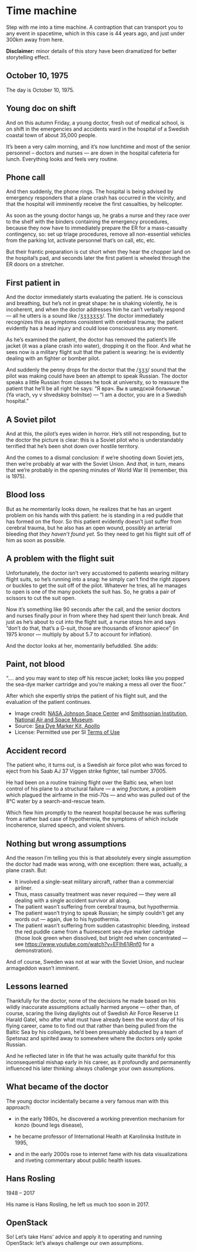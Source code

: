 <!-- .slide: data-background-image="images/time-machine.png" data-background-size="cover" -->
# Time machine <!-- .element: class="hidden" -->

<!-- Note -->
Step with me into a time machine. A contraption that can transport you
to any event in spacetime, which in this case is 44 years ago, and
just under 300km away from here.

**Disclaimer:** minor details of this story have been dramatized for
better storytelling effect.


## October 10, 1975

<!-- Note -->
The day is October 10, 1975.


<!-- .slide: data-background-image="images/doctor.png" data-background-size="contain" -->
## Young doc on shift <!-- .element: class="hidden" -->

<!-- Note -->
And on this autumn Friday, a young doctor, fresh out of medical
school, is on shift in the emergencies and accidents ward in the
hospital of a Swedish coastal town of about 35,000 people.

It’s been a very calm morning, and it’s now lunchtime and most of the
senior personnel – doctors and nurses — are down in the hospital
cafeteria for lunch. Everything looks and feels very routine.


<!-- .slide: data-background-image="images/phone.jpg" data-background-size="cover" -->
## Phone call <!-- .element: class="hidden" -->

<!-- Note -->
And then suddenly, the phone rings. The hospital is being advised by
emergency responders that a plane crash has occurred in the vicinity,
and that the hospital will imminently receive the first casualties,
by helicopter.

As soon as the young doctor hangs up, he grabs a nurse and they race
over to the shelf with the binders containing the emergency
procedures, because they now have to immediately prepare the ER for a
mass-casualty contingency, so: set up triage procedures, remove
all non-essential vehicles from the parking lot, activate personnel
that’s on call, etc, etc. 

But their frantic preparation is cut short when they hear the chopper
land on the hospital’s pad, and seconds later the first patient is
wheeled through the ER doors on a stretcher.


<!-- .slide: data-background-image="images/emergency-room.jpg" data-background-size="cover" -->
## First patient in <!-- .element: class="hidden" --> 

<!-- Note -->
And the doctor immediately starts evaluating the patient. He is
conscious and breathing, but he’s not in great shape: he is shaking
violently, he is incoherent, and when the doctor addresses him he
can’t verbally respond — all he utters is a sound like /ʒʒʒʒʒʒʒ/. The
doctor immediately recognizes this as symptoms consistent with
cerebral trauma; the patient evidently has a head injury and could
lose consciousness any moment.

As he’s examined the patient, the doctor has removed the patient’s
life jacket (it was a plane crash into water), dropping it on the
floor. And what he sees now is a military flight suit that the patient
is wearing: he is evidently dealing with an fighter or bomber
pilot. 

And suddenly the penny drops for the doctor that the /ʒʒʒ/ sound that
the pilot was making could have been an attempt to speak Russian. The
doctor speaks a little Russian from classes he took at university, so
to reassure the patient that he’ll be all right he says: “Я врач. Вы в
шведской больнице.” (Ya vrach, vy v shvedskoy bolnitse) — “I am a
doctor, you are in a Swedish hospital.”


<!-- .slide: data-background-image="images/roundel.svg" data-background-size="contain" -->
## A Soviet pilot <!-- .element: class="hidden" -->

<!-- Note -->
And at this, the pilot’s eyes widen in horror. He’s still not
responding, but to the doctor the picture is clear: this is a Soviet
pilot who is understandably terrified that he’s been shot down over
hostile territory. 

And the comes to a dismal conclusion: if we’re shooting down Soviet
jets, then we’re probably at war with the Soviet Union. And *that,* in
turn, means that we’re probably in the opening minutes of World War
III (remember, this is 1975).


<!-- .slide: data-background-image="images/blood.jpg" data-background-size="cover" -->
## Blood loss <!-- .element: class="hidden" -->

<!-- Note -->
But as he momentarily looks down, he realizes that he has an urgent
problem on his hands with this patient: he is standing in a red puddle
that has formed on the floor. So this patient evidently doesn’t just
suffer from cerebral trauma, but he also has an open wound, possibly
an arterial bleeding _that they haven’t found yet._ So they need to
get his flight suit off of him as soon as possible.


<!-- .slide: data-background-image="images/g-suit.jpg" data-background-color="black" data-background-size="contain" -->
## A problem with the flight suit <!-- .element: class="hidden" --> 

<!-- Note -->
Unfortunately, the doctor isn’t very accustomed to patients wearing
military flight suits, so he’s running into a snag: he simply can’t
find the right zippers or buckles to get the suit off of the
pilot. Whatever he tries, all he manages to open is one of the many
pockets the suit has. So, he grabs a pair of scissors to cut the suit
open.

Now it’s something like 90 seconds after the call, and the senior
doctors and nurses finally pour in from where they had spent their
lunch break. And just as he’s about to cut into the flight suit, a
nurse stops him and says “don’t do that, that’s a G-suit, those are
thousands of kronor apiece” (in 1975 kronor — multiply by about 5.7 to
account for inflation).

And the doctor looks at her, momentarily befuddled. She adds: 


<!-- .slide: data-background-image="https://airandspace.si.edu/webimages/collections/full/A19790681000d3.JPG" data-background-size="cover" -->
## Paint, not blood <!-- .element: class="hidden" -->

<!-- Note -->
“.... and you may want to step off his rescue jacket; looks like you
popped the sea-dye marker cartridge and you’re making a mess all over
the floor.”

After which she expertly strips the patient of his flight suit, and
the evaluation of the patient continues.

* Image credit: [NASA Johnson Space
  Center](https://www.nasa.gov/centers/johnson/home/index.html) and
  [Smithsonian Institution, National Air and Space
  Museum](https://airandspace.si.edu/).
* Source: [Sea Dye Marker Kit,
  Apollo](https://airandspace.si.edu/collection-objects/sea-dye-marker-kit-apollo)
* License: Permitted use per SI [Terms of Use](https://www.si.edu/termsofuse/)


<!-- .slide: data-background-iframe="https://aviation-safety.net/wikibase/60074" data-background-size="contain" -->
## Accident record <!-- .element: class="hidden" -->

<!-- Note -->
The patient who, it turns out, is a Swedish air force pilot who was
forced to eject from his Saab AJ 37 Viggen strike fighter, tail
number 37005. 

He had been on a routine training flight over the Baltic sea, when
lost control of his plane to a structural failure — a _wing fracture,_
a problem which plagued the airframe in the mid-70s — and who was
pulled out of the 8°C water by a search-and-rescue team. 

Which flew him promptly to the nearest hospital because he was
suffering from a rather bad case of hypothermia, the symptoms of which
include incoherence, slurred speech, and violent shivers.


<!-- .slide: data-background-color="black" data-background-size="contain" -->
## Nothing but wrong assumptions <!-- .element: class="hidden" -->

<!-- Note -->
And the reason I’m telling you this is that absolutely every single
assumption the doctor had made was wrong, with one exception: there
was, actually, a plane crash. But:

* It involved a single-seat military aircraft, rather than a
  commercial airliner.
* Thus, mass casualty treatment was never required — they were all
  dealing with a single accident survivor all along.
* The patient wasn’t suffering from cerebral trauma, but hypothermia.
* The patient wasn’t trying to speak Russian; he simply couldn’t get
  any words out — again, due to his hypothermia.
* The patient wasn’t suffering from sudden catastrophic bleeding,
  instead the red puddle came from a fluorescent sea-dye marker
  cartridge (those look green when dissolved, but bright red when
  concentrated — see https://www.youtube.com/watch?v=EFlh61jRnf0
  for a demonstration).

And of course, Sweden was not at war with the Soviet Union, and
nuclear armageddon wasn’t imminent.


<!-- .slide: data-background-color="black" data-background-size="contain" -->
## Lessons learned <!-- .element: class="hidden" -->

<!-- Note -->
Thankfully for the doctor, none of the decisions he made based on his
wildly inaccurate assumptions actually harmed anyone — other than, of
course, scaring the living daylights out of Swedish Air Force Reserve
Lt Harald Gatel, who after what must have already been the worst day
of his flying career, came to to find out that rather than being pulled
from the Baltic Sea by his collegues, he’d been presumably abducted by
a team of Spetsnaz and spirited away to somewhere where the doctors
only spoke Russian.

And he reflected later in life that he was actually quite thankful for
this inconsequential mishap early in his career, as it profoundly and
permanently influenced his later thinking: always challenge your own
assumptions.


<!-- .slide: data-background-color="black" data-background-size="contain" -->
## What became of the doctor <!-- .element: class="hidden" -->

<!-- Note -->
The young doctor incidentally became a very famous man with this
approach: 

* in the early 1980s, he discovered a working prevention mechanism for
  konzo (bound legs disease),

* he became professor of International Health at Karolinska Institute
  in 1995,

* and in the early 2000s rose to internet fame with his data
  visualizations and riveting commentary about public health issues.


<!-- .slide: data-background-image="images/hans-rosling-2.jpg" data-background-color="black" data-background-size="cover" -->
## Hans Rosling

1948 – 2017

<!-- Note -->
His name is Hans Rosling, he left us much too soon in 2017.


<!-- .slide: data-background-image="images/openstack-logo.svg" data-background-size="contain" -->
## OpenStack <!-- .element: class="hidden" -->

<!-- Note -->
So! Let’s take Hans’ advice and apply it to operating and running
OpenStack: let’s always challenge our own assumptions.
